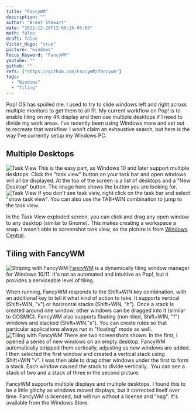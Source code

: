 ```yaml
---
title: "FancyWM"
description: ""
author: "Brent Stewart"
date: "2022-12-26T12:00:26-05:00"
math: false
draft: false
Victor_Hugo: "true"
picture: "windows"
Focus_Keyword: "FancyWM"
youtube: ""
github: ""
refs: ["https://github.com/FancyWM/fancywm"]
tags:
  - "Windows"
  - "Tiling"
---
```


Pop! OS has spoiled me.  I used to try to slide windows left and right across multiple monitors to get them to all fit.  My current workflow on Pop! is to enable tiling on my 4K display and then use multiple desktops if I need to divide my work areas.  I've recently been using Windows more and set out to recreate that workflow.  I won't claim an exhaustive search, but here is the way I've currently setup my Windows PC.

## Multiple Desktops
![Task View](/221228_taskbutton.PNG#floatright)
This is the easy part, as Windows 10 and later support multiple desktops.  Click the "task view" button on your task bar and open windows will all be displayed.  At the top of the screen is a list of desktops and a "New Desktop" button.  The image here shows the button you are looking for.
![Task View](http://cdn.mos.cms.futurecdn.net/3Td8JZ3j55BWV7BdKboDSR-970-80.jpg#floatsmallleft)
If you don't see task view, right click on the task bar and select "show task view".  You can also use the TAB+WIN combination to jump to the task view.

In the Task View exploded screen, you can click and drag any open window to any desktop (similar to Gnome).  This makes creating a workspace a snap. I wasn't able to screenshot task view, so the picture is from [Windows Central](https://www.windowscentral.com/).


## Tiling with FancyWM
![Striping with FancyWM](/221228_FullScreen.PNG#floatsmallright)
[FancyWM](https://github.com/FancyWM/fancywm) is a dynamically tiling window manager for Windows 10/11.  It's not as automated and intuitive as Pop!, but it provides a serviceable level of tiling.

When running, FancyWM responds to the Shift+WIN key combination, with an additional key to tell it what kind of action to take.  It supports vertical (Shift+WIN, "v") or horizontal stacks (Shift+WIN, "h").  Once a stack is created around one window, other windows can be dragged into it (similar to COSMIC).  FancyWM also supports floating (non-tiled, Shift+WIN, "f") windows and stacked (Shift+WIN,"s").  You can create rules so that particular applications always run in "floating" mode as well.
![Tiling with FancyWM](/221228_Tiled.PNG#floatsmallleft)
There are two screenshots shown.  In the first, I opened a series of new windows on an empty desktop.  FancyWM automatically stripped them vertically, adjusting as new windows are added.  I then selected the first window and created a vertical stack using Shift+WIN "v".  I was then able to drag other windows under the first to form a stack.  Each window caused the stack to divide vertically..  You can see a stack of two and a stack of three in the second picture.

FancyWM supports multiple displays and multiple desktops.  I found this to be a little glitchy as windows moved displays, but it corrected itself over time.  FancyWM is licensed, but will run without a license and "nag".  It's available from the Windows Store.

